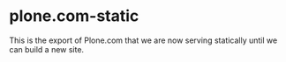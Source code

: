 # plone.com-static

This is the export of Plone.com that we are now serving statically until we can build a new site.